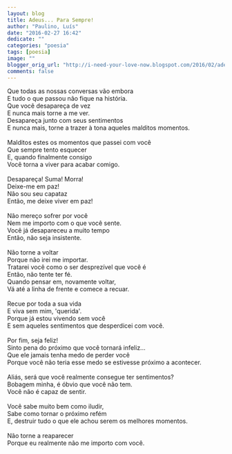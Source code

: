 ```yaml
---
layout: blog
title: Adeus... Para Sempre!
author: "Paulino, Luís"
date: "2016-02-27 16:42"
dedicate: ""
categories: "poesia"
tags: [poesia]
image: ""
blogger_orig_url: "http://i-need-your-love-now.blogspot.com/2016/02/adeus-para-sempre.html"
comments: false
---
```


Que todas as nossas conversas vão embora\
E tudo o que passou não fique na história.\
Que você desapareça de vez\
E nunca mais torne a me ver.\
Desapareça junto com seus sentimentos\
E nunca mais, torne a trazer à tona aqueles malditos momentos.\
\
Malditos estes os momentos que passei com você\
Que sempre tento esquecer\
E, quando finalmente consigo\
Você torna a viver para acabar comigo.\
\
Desapareça! Suma! Morra!\
Deixe-me em paz!\
Não sou seu capataz\
Então, me deixe viver em paz!\
\
Não mereço sofrer por você\
Nem me importo com o que você sente.\
Você já desapareceu a muito tempo\
Então, não seja insistente.\
\
Não torne a voltar\
Porque não irei me importar.\
Tratarei você como o ser desprezível que você é\
Então, não tente ter fé.\
Quando pensar em, novamente voltar,\
Vá até a linha de frente e comece a recuar.\
\
Recue por toda a sua vida\
E viva sem mim, 'querida'.\
Porque já estou vivendo sem você\
E sem aqueles sentimentos que desperdicei com você.\
\
Por fim, seja feliz!\
Sinto pena do próximo que você tornará infeliz...\
Que ele jamais tenha medo de perder você\
Porque você não teria esse medo se estivesse próximo a acontecer.\
\
Aliás, será que você realmente consegue ter sentimentos?\
Bobagem minha, é óbvio que você não tem.\
Você não é capaz de sentir.\
\
Você sabe muito bem como iludir,\
Sabe como tornar o próximo refém\
E, destruir tudo o que ele achou serem os melhores momentos.\
\
Não torne a reaparecer\
Porque eu realmente não me importo com você.
